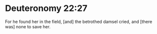 # Deuteronomy 22:27

For he found her in the field, [and] the betrothed damsel cried, and [there was] none to save her.